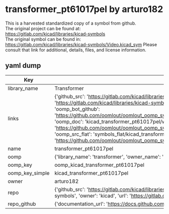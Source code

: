 # transformer_pt61017pel by arturo182  
This is a harvested standardized copy of a symbol from github.  
The original project can be found at:  
https://gitlab.com/kicad/libraries/kicad-symbols  
The original symbol can be found in:
https://gitlab.com/kicad/libraries/kicad-symbols/Video.kicad_sym
Please consult that link for additional, details, files, and license information.  
## yaml dump  
| Key | Value |  
| --- | --- |  
| library_name | Transformer |  
| links | {'github_src': 'https://gitlab.com/kicad/libraries/kicad-symbols/Video.kicad_sym', 'github_src_repo': 'https://gitlab.com/kicad/libraries/kicad-symbols', 'oomp_bot': 'kicad_transformer_pt61017pel/working', 'oomp_bot_github': 'https://github.com/oomlout/oomlout_oomp_symbol_bot/tree/main/kicad_transformer_pt61017pel/working', 'oomp_doc': 'kicad_transformer_pt61017pel/working', 'oomp_doc_github': 'https://github.com/oomlout/oomlout_oomp_symbol_doc/tree/main/kicad_transformer_pt61017pel/working', 'oomp_src_flat': 'symbols_flat/kicad_transformer_pt61017pel/working', 'oomp_src_flat_github': 'https://github.com/oomlout/oomlout_oomp_symbol_src/tree/main/kicad_transformer_pt61017pel/working'} |  
| name | transformer_pt61017pel |  
| oomp | {'library_name': 'transformer', 'owner_name': 'kicad', 'symbol_name': 'transformer_pt61017pel'} |  
| oomp_key | oomp_kicad_transformer_pt61017pel |  
| oomp_key_simple | kicad_transformer_pt61017pel |  
| owner | arturo182 |  
| repo | {'github_src': 'https://gitlab.com/kicad/libraries/kicad-symbols/Video.kicad_sym', 'name': 'libraries/kicad-symbols', 'owner': 'kicad', 'url': 'https://gitlab.com/kicad/libraries/kicad-symbols'} |  
| repo_github | {'documentation_url': 'https://docs.github.com/rest/repos/repos#get-a-repository', 'message': 'Not Found'} |  

